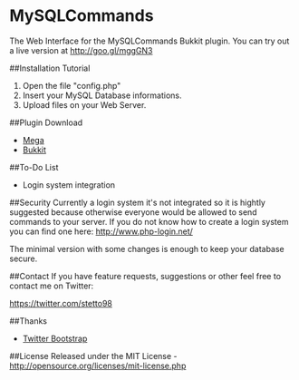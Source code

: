 # MySQLCommands
The Web Interface for the MySQLCommands Bukkit plugin. You can try out a live version at http://goo.gl/mggGN3

##Installation Tutorial
1. Open the file "config.php"
2. Insert your MySQL Database informations.
3. Upload files on your Web Server.

##Plugin Download
* [Mega](https://mega.nz/#!TUR1kQDB!bgu6GbIwukuy1r7J7pb-Nbydnv9zNLU8kFvFa__BJmY)
* [Bukkit](http://dev.bukkit.org/bukkit-plugins/mysqlcommands/)

##To-Do List
* Login system integration

##Security
Currently a login system it's not integrated so it is hightly suggested because otherwise everyone would be allowed to send commands to your server. If you do not know how to create a login system you can find one here: http://www.php-login.net/

The minimal version with some changes is enough to keep your database secure.

##Contact
If you have feature requests, suggestions or other feel free to contact me on Twitter:

https://twitter.com/stetto98

##Thanks
* [Twitter Bootstrap](https://github.com/twitter/bootstrap)

##License
Released under the MIT License - http://opensource.org/licenses/mit-license.php
